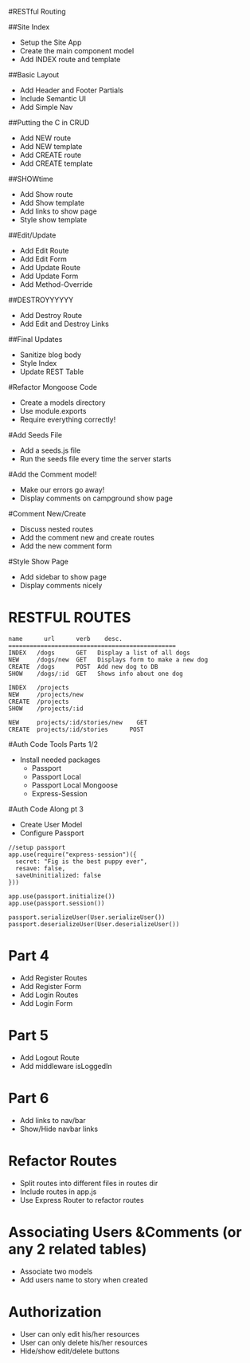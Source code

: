 #RESTful Routing

##Site Index
* Setup the Site App
* Create the main component model
* Add INDEX route and template

##Basic Layout
* Add Header and Footer Partials
* Include Semantic UI
* Add Simple Nav

##Putting the C in CRUD
* Add NEW route
* Add NEW template
* Add CREATE route
* Add CREATE template

##SHOWtime
* Add Show route
* Add Show template
* Add links to show page
* Style show template

##Edit/Update
* Add Edit Route
* Add Edit Form
* Add Update Route
* Add Update Form
* Add Method-Override

##DESTROYYYYYY
* Add Destroy Route
* Add Edit and Destroy Links

##Final Updates
* Sanitize blog body
* Style Index
* Update REST Table


#Refactor Mongoose Code
* Create a models directory
* Use module.exports
* Require everything correctly!

#Add Seeds File
* Add a seeds.js file
* Run the seeds file every time the server starts

#Add the Comment model!
* Make our errors go away!
* Display comments on campground show page

#Comment New/Create
* Discuss nested routes
* Add the comment new and create routes
* Add the new comment form

#Style Show Page
* Add sidebar to show page
* Display comments nicely


# RESTFUL ROUTES
```
name      url      verb    desc.
===============================================
INDEX   /dogs      GET   Display a list of all dogs
NEW     /dogs/new  GET   Displays form to make a new dog
CREATE  /dogs      POST  Add new dog to DB
SHOW    /dogs/:id  GET   Shows info about one dog

INDEX   /projects
NEW     /projects/new
CREATE  /projects
SHOW    /projects/:id

NEW     projects/:id/stories/new    GET
CREATE  projects/:id/stories      POST
```

#Auth Code Tools Parts 1/2
* Install needed packages
  * Passport
  * Passport Local 
  * Passport Local Mongoose
  * Express-Session

#Auth Code Along pt 3
* Create User Model
* Configure Passport
```$xslt
//setup passport
app.use(require("express-session")({
  secret: "Fig is the best puppy ever",
  resave: false,
  saveUninitialized: false
}))

app.use(passport.initialize())
app.use(passport.session())

passport.serializeUser(User.serializeUser())
passport.deserializeUser(User.deserializeUser())
```

# Part 4
* Add Register Routes
* Add Register Form
* Add Login Routes
* Add Login Form

# Part 5
* Add Logout Route
* Add middleware isLoggedIn

# Part 6
* Add links to nav/bar
* Show/Hide navbar links

# Refactor Routes
* Split routes into different files in routes dir
* Include routes in app.js
* Use Express Router to refactor routes

# Associating Users &Comments (or any 2 related tables)
* Associate two models
* Add users name to story when created

# Authorization
* User can only edit his/her resources
* User can only delete his/her resources
* Hide/show edit/delete buttons
